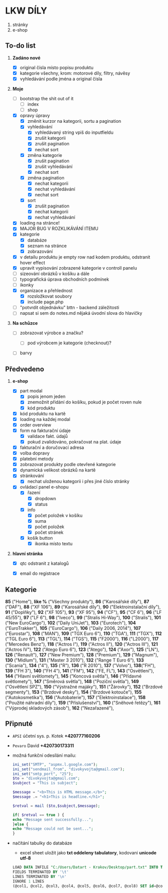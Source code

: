 
# LKW DÍLY

1. stránky
2. e-shop



## To-do list

1. __Zadáno nové__

    - [x] original čísla místo popisu produktu
    - [x] kategorie všechny, krom: motorové díly, filtry, návěsy
    - [x] vyhledávání podle jména a original čísla

2. __Moje__

    - [ ] bootstrap the shit out of it
        - [ ] index
        - [ ] shop
    - [x] opravy úpravy
        - [x] změnit kurzor na kategorii, sortu a pagination
        - [x] vyhledávání
            - [x] vyhledávaný string vpiš do inputfieldu
            - [x] zrušit kategorii
            - [x] zrušit pagination
            - [x] nechat sort
        - [x] změna kategorie
            - [x] zrušit pagination
            - [x] zrušit vyhledávání
            - [x] nechat sort
        - [x] změna pagination
            - [x] nechat kategorii
            - [x] nechat vyhledávání
            - [x] nechat sort
        - [x] sort
            - [x] zrušit pagination
            - [x] nechat kategorii
            - [x] nechat vyhledávání
    - [x] loading na stránce!
    - [x] MAJOR BUG V ROZKLIKÁVÁNÍ ITEMU
    - [x] kategorie
        - [x] databáze
        - [x] seznam na stránce
        - [x] zobrazování
    - [x] v detailu produktu je empty row nad kodem produktu, odstranit hover effect
    - [x] upravit vypisování zobrazené kategorie v controll panelu
    - [ ] sizeování obrázků v košíku a dále 
    - [ ] typografická úprava obchodních podmínek
    - [ ] ikonky
    - [x] organizace a přehlednost
        - [x] rozsložkovat soubory
        - [x] include page.php
    - [ ] "potvrdit objednávku" bttn - backend záležitosti
    - [ ] napsat si sem do notes.md nějaká úvodní slova do hlavičky

3. __Na schůzce__

    - [ ] zobrazovat výrobce a značku?
        - [ ] pod výrobcem je kategorie (checknout)? 
    - [ ] barvy



## Předvedeno

1. __e-shop__

    - [x] part modal
        - [x] popis jenom jeden
        - [x] znemožnit přidání do košíku, pokud je počet roven nule
        - [x] kód produktu
    - [x] kód produktu na kartě
    - [x] loading na každej modal
    - [x] order overview
    - [x] form na fakturační údaje
        - [x] validace fakt. údajů
        - [x] pokud zvalidováno, pokračovat na plat. údaje
    - [x] fakturační a doručovací adresa
    - [x] volba dopravy
    - [x] platební metody 
    - [x] zobrazovat produkty podle otevřené kategorie
    - [x] dynamická velikost obrázků na kartě
    - [x] stránkování
        - [x] nechat uloženou kategorii i přes jiné číslo stránky
    - [x] ovládací panel e-shopu
        - [x] řazení
            - [x] dropdown
            - [x] status
        - [x] info
            - [x] počet položek v košíku
            - [x] suma
            - [x] počet položek
            - [x] počet stránek
        - [x] košík button
            - [x] ikonka místo textu

2. __hlavní stránka__

    - [x] qtc odstranit z katalogů
    - [x] email do registrace



## Kategorie

**85** ("Home"),
**like %** ("Všechny produkty"),
    **86** ("Karosářské díly"),
        **87** ("DAF"),
            **88** ("XF 106"),
                **89** ("Karosářské díly"),
                **90** ("Elektroinstalační dí­ly"),
                **91** ("Doplňky"),
            **92** ("XF 105"),
            **93** ("XF 95"),
            **94** ("CF"),
            **95** ("CF 6"),
            **96** ("LF 45/55"),
            **97** ("LF 6"),
        **98** ("Iveco"),
            **99** ("Stralis Hi-Way"),
            **100** ("Stralis"),
            **101** ("New EuroCargo"),
            **102** ("Daily UniJet"),
            **103** ("Eurotech"),
            **104** ("EuroTrakker"),
            **105** ("EuroCargo"),
            **106** ("Daily 2006, 2014"),
            **107** ("Eurostar"),
        **108** ("MAN"),
            **109** ("TGX Euro 6"),
            **110** ("TGA"),
            **111** ("TGX"),
            **112** ("TGL Euro 6"),
            **113** ("TGL"),
            **114** ("TGS"),
            **115** ("F2000"),
            **116** ("L2000"),
        **117** ("Mercedes Benz"),
            **118** ("Actros I"),
            **119** ("Actros II"),
            **120** ("Actros III"),
            **121** ("Actros IV"),
            **122** ("Atego Euro 6"),
            **123** ("Atego"),
            **124** ("Axor"),
            **125** ("LN"),
        **126** ("Renault"),
            **127** ("New Premium"),
            **128** ("Premium"),
            **129** ("Magnum"),
            **130** ("Midlum"),
            **131** ("Master 3 2010"),
            **132** ("Range T Euro 6"),
        **133** ("Scania"),
            **134** ("4"),
            **135** ("R"),
            **136** ("R 2010"),
        **137** ("Volvo"),
            **138**("FH"),
            **139** ("FH 3"),
            **140** ("FH 4"),
            **141** ("FM"),
            **142** ("FE, FL"),
    **143** ("Osvětlení"),
        **144** ("Hlavní světlomety"),
        **145** ("Koncová světla"),
        **146** ("Přídavné světlomety"),
        **147** ("Směrová světla"),
        **148** ("Poziční světla"),
        **149** ("Osvětlení SPZ"),
        **150** ("Výstražné majáky"),
        **151** ("Žárovky"),
    **152** ("Brzdové segmenty"),
        **153** ("Brzdové desky"),
        **154** ("Brzdové kotouče"),
    **155** ("Autokosmetika"),
    **156** ("Autobaterie"),
    **157** ("Elektroinstalace"),
    **158** ("Použité náhradní díly"),
    **159** ("Příslušenství"),
    **160** ("Sněhové řetězy"),
    **161** ("Výprodej skladových zásob"),
    **162** ("Nezařazené"),



## Připnuté

* `APSI` účetní sys. p. Kotek __+420777160206__
* `Pevaro` David __+420730173311__

* možná funkční odesílání mailu:
    ``` php
    ini_set("SMTP", "aspmx.l.google.com");
    ini_set("sendmail_from", "divokyvojta@gmail.com");
    ini_set("smtp_port", "25");
    $to = "divokyvojta@gmail.com";
    $subject = "This is subject";

    $message = "<b>This is HTML message.</b>";
    $message .= "<h1>This is headline.</h1>";

    $retval = mail ($to,$subject,$message);

    if( $retval == true ) {
    echo "Message sent successfully...";
    }else {
    echo "Message could not be sent...";
    }
    ```

* načítání tabulky do databáze
    * excel sheet uložit jako __txt oddeleny tabulatory__, kodovani __unicode utf-8__

    ``` sql
    LOAD DATA INFILE "C:/Users/Datart - Krakov/Desktop/part.txt" INTO TABLE part
    FIELDS TERMINATED BY '\t'
    LINES TERMINATED BY '\n'
    IGNORE 1 LINES
    (@col1, @col2, @col3, @col4, @col5, @col6, @col7, @col8) SET id=@col1, img_path=@col2, name=@col3, code=@col4, category=@col5, price=@col6, storage=@col8;
    ```